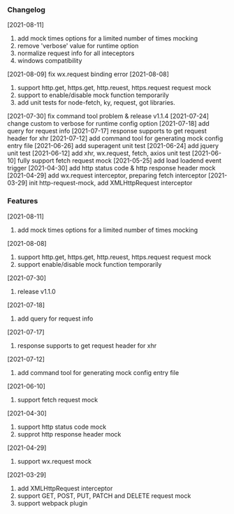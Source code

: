 ### Changelog
[2021-08-11]
  1. add mock times options for a limited number of times mocking
  2. remove 'verbose' value for runtime option
  3. normalize request info for all inteceptors
  4. windows compatibility

[2021-08-09] fix wx.request binding error
[2021-08-08]
  1. support http.get, https.get, http.reuest, https.request request mock
  2. support to enable/disable mock function temporarily
  3. add unit tests for node-fetch, ky, request, got libraries.

[2021-07-30] fix command tool problem & release v1.1.4
[2021-07-24] change custom to verbose for runtime config option
[2021-07-18] add query for request info
[2021-07-17] response supports to get request header for xhr
[2021-07-12] add command tool for generating mock config entry file
[2021-06-26] add superagent unit test
[2021-06-24] add jquery unit test
[2021-06-12] add xhr, wx.request, fetch, axios unit test
[2021-06-10] fully support fetch request mock
[2021-05-25] add load loadend event trigger
[2021-04-30] add http status code & http response header mock
[2021-04-29] add wx.request interceptor, preparing fetch interceptor
[2021-03-29] init http-request-mock, add XMLHttpRequest interceptor

### Features
[2021-08-11]
  1. add mock times options for a limited number of times mocking

[2021-08-08]
1. support http.get, https.get, http.reuest, https.request request mock
2. support enable/disable mock function temporarily

[2021-07-30]
1. release v1.1.0

[2021-07-18]
1. add query for request info

[2021-07-17]
1. response supports to get request header for xhr

[2021-07-12]
1. add command tool for generating mock config entry file

[2021-06-10]
1. support fetch request mock

[2021-04-30]
1. support http status code mock
2. supprot http response header mock

[2021-04-29]
1. support wx.request mock

[2021-03-29]
1. add XMLHttpRequest interceptor
2. support GET, POST, PUT, PATCH and DELETE request mock
3. support webpack plugin
